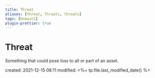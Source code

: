 ```yaml
---
title: Threat
aliases: [threat, Threats, threats]
tags: [Domain1]
plugin-prettier: true
---
```


# Threat

Something that could pose loss to all or part of an asset.

created: 2021-12-15 08:11
modified: <%+ tp.file.last_modified_date() %>
